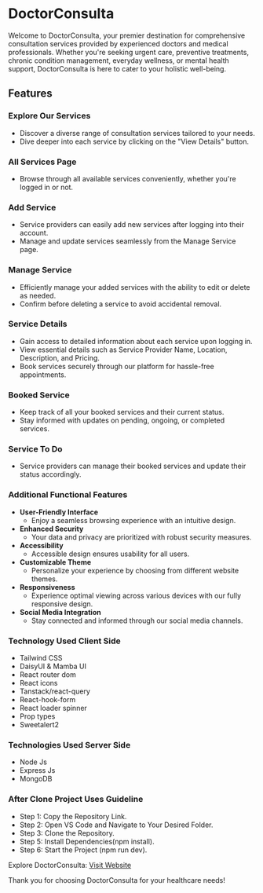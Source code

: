 # DoctorConsulta

Welcome to DoctorConsulta, your premier destination for comprehensive consultation services provided by experienced doctors and medical professionals. Whether you're seeking urgent care, preventive treatments, chronic condition management, everyday wellness, or mental health support, DoctorConsulta is here to cater to your holistic well-being.

## Features

### Explore Our Services
- Discover a diverse range of consultation services tailored to your needs.
- Dive deeper into each service by clicking on the "View Details" button.

### All Services Page
- Browse through all available services conveniently, whether you're logged in or not.

### Add Service
- Service providers can easily add new services after logging into their account.
- Manage and update services seamlessly from the Manage Service page.

### Manage Service
- Efficiently manage your added services with the ability to edit or delete as needed.
- Confirm before deleting a service to avoid accidental removal.

### Service Details
- Gain access to detailed information about each service upon logging in.
- View essential details such as Service Provider Name, Location, Description, and Pricing.
- Book services securely through our platform for hassle-free appointments.

### Booked Service
- Keep track of all your booked services and their current status.
- Stay informed with updates on pending, ongoing, or completed services.

### Service To Do
- Service providers can manage their booked services and update their status accordingly.

### Additional Functional Features

- **User-Friendly Interface**
  - Enjoy a seamless browsing experience with an intuitive design.
- **Enhanced Security**
  - Your data and privacy are prioritized with robust security measures.
- **Accessibility**
  - Accessible design ensures usability for all users.
- **Customizable Theme**
  - Personalize your experience by choosing from different website themes.
- **Responsiveness**
  - Experience optimal viewing across various devices with our fully responsive design.
- **Social Media Integration**
  - Stay connected and informed through our social media channels.

### Technology Used Client Side
- Tailwind CSS
- DaisyUI & Mamba UI
- React router dom
- React icons
- Tanstack/react-query
- React-hook-form
- React loader spinner
- Prop types
- Sweetalert2


### Technologies Used Server Side
- Node Js
- Express Js
- MongoDB

### After Clone Project Uses Guideline
- Step 1: Copy the Repository Link.
- Step 2: Open VS Code and Navigate to Your Desired Folder.
- Step 3: Clone the Repository.
- Step 5: Install Dependencies(npm install).
- Step 6: Start the Project (npm run dev).


Explore DoctorConsulta: [Visit Website](https://doctorconsulta-client.web.app)

Thank you for choosing DoctorConsulta for your healthcare needs!
